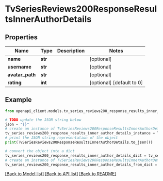 # TvSeriesReviews200ResponseResultsInnerAuthorDetails


## Properties

Name | Type | Description | Notes
------------ | ------------- | ------------- | -------------
**name** | **str** |  | [optional] 
**username** | **str** |  | [optional] 
**avatar_path** | **str** |  | [optional] 
**rating** | **int** |  | [optional] [default to 0]

## Example

```python
from openapi_client.models.tv_series_reviews200_response_results_inner_author_details import TvSeriesReviews200ResponseResultsInnerAuthorDetails

# TODO update the JSON string below
json = "{}"
# create an instance of TvSeriesReviews200ResponseResultsInnerAuthorDetails from a JSON string
tv_series_reviews200_response_results_inner_author_details_instance = TvSeriesReviews200ResponseResultsInnerAuthorDetails.from_json(json)
# print the JSON string representation of the object
print(TvSeriesReviews200ResponseResultsInnerAuthorDetails.to_json())

# convert the object into a dict
tv_series_reviews200_response_results_inner_author_details_dict = tv_series_reviews200_response_results_inner_author_details_instance.to_dict()
# create an instance of TvSeriesReviews200ResponseResultsInnerAuthorDetails from a dict
tv_series_reviews200_response_results_inner_author_details_from_dict = TvSeriesReviews200ResponseResultsInnerAuthorDetails.from_dict(tv_series_reviews200_response_results_inner_author_details_dict)
```
[[Back to Model list]](../README.md#documentation-for-models) [[Back to API list]](../README.md#documentation-for-api-endpoints) [[Back to README]](../README.md)


